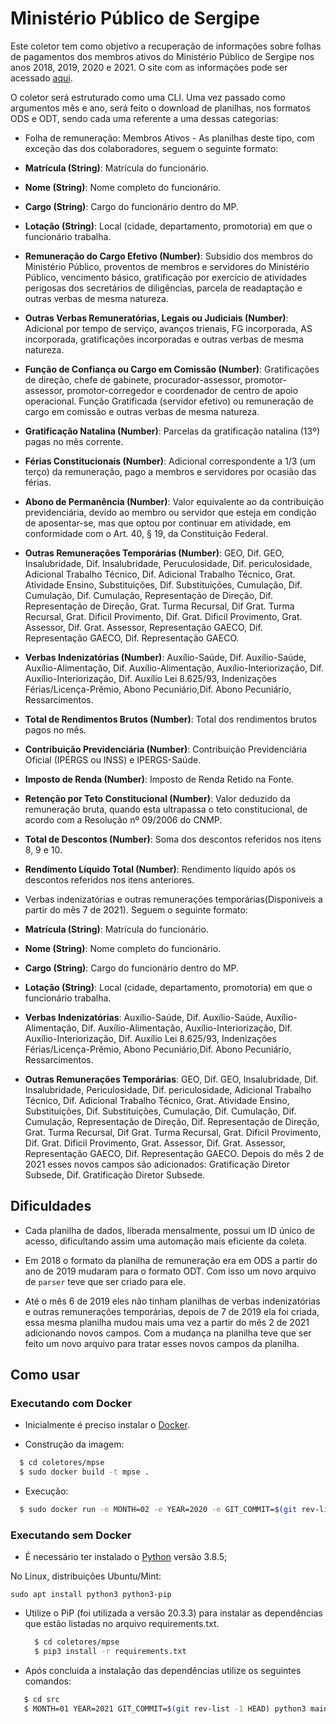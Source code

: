 # Ministério Público de Sergipe

Este coletor tem como objetivo a recuperação de informações sobre folhas de pagamentos dos membros ativos do Ministério Público de Sergipe nos anos 2018, 2019, 2020 e 2021. O site com as informações pode ser acessado [aqui](https://sistemas.mpse.mp.br/2.0/PublicDoc//PublicacaoDocumento/Contracheque_Tr.html).

O coletor será estruturado como uma CLI. Uma vez passado como argumentos mês e ano, será feito o download de planilhas, nos formatos ODS e ODT, sendo cada uma referente a uma dessas categorias:

- Folha de remuneração: Membros Ativos - As planilhas deste tipo, com exceção das dos colaboradores, seguem o seguinte formato:

- **Matrícula (String)**: Matrícula do funcionário.
- **Nome (String)**: Nome completo do funcionário.
- **Cargo (String)**: Cargo do funcionário dentro do MP.
- **Lotação (String)**: Local (cidade, departamento, promotoria) em que o funcionário trabalha.
- **Remuneração do Cargo Efetivo (Number)**: Subsídio dos membros do Ministério Público, proventos de membros e servidores do Ministério Público, vencimento básico, gratificação por exercício de atividades perigosas dos secretários de diligências, parcela de readaptação e outras verbas de mesma natureza.
- **Outras Verbas Remuneratórias, Legais ou Judiciais (Number)**: Adicional por tempo de serviço, avanços trienais, FG incorporada, AS incorporada, gratificações incorporadas e outras verbas de mesma natureza.
- **Função de Confiança ou Cargo em Comissão (Number)**: Gratificações de direção, chefe de gabinete, procurador-assessor, promotor-assessor, promotor-corregedor e coordenador de centro de apoio operacional. Função Gratificada (servidor efetivo) ou remuneração de cargo em comissão e outras verbas de mesma natureza.
- **Gratificação Natalina (Number)**: Parcelas da gratificação natalina (13º) pagas no mês corrente.
- **Férias Constitucionais (Number)**: Adicional correspondente a 1/3 (um terço) da remuneração, pago a membros e servidores por ocasião das férias.
- **Abono de Permanência (Number)**: Valor equivalente ao da contribuição previdenciária, devido ao membro ou servidor que esteja em condição de aposentar-se, mas que optou por continuar em atividade, em conformidade com o Art. 40, § 19, da Constituição Federal.

- **Outras Remunerações Temporárias (Number)**: GEO, Dif. GEO, Insalubridade, Dif. Insalubridade, Peruculosidade, Dif. periculosidade, Adicional Trabalho Técnico, Dif. Adicional Trabalho Técnico, Grat. Atividade Ensino, Substituições, Dif. Substituições, Cumulação, Dif. Cumulação, Dif. Cumulação, Representação de Direção, Dif. Representação de Direção, Grat. Turma Recursal, Dif Grat. Turma Recursal, Grat. Dificil Provimento, Dif. Grat. Dificil Provimento, Grat. Assessor, Dif. Grat. Assessor, Representação GAECO, Dif. Representação GAECO, Dif. Representação GAECO.

- **Verbas Indenizatórias (Number)**: Auxílio-Saúde, Dif. Auxílio-Saúde, Auxílio-Alimentação, Dif. Auxílio-Alimentação,  Auxílio-Interiorização, Dif. Auxílio-Interiorização, Dif. Auxílio Lei 8.625/93, Indenizações Férias/Licença-Prêmio, Abono Pecuniário,Dif. Abono Pecuniário, Ressarcimentos.

- **Total de Rendimentos Brutos (Number)**: Total dos rendimentos brutos pagos no mês.
- **Contribuição Previdenciária (Number)**: Contribuição Previdenciária Oficial (IPERGS ou INSS) e IPERGS-Saúde.
- **Imposto de Renda (Number)**: Imposto de Renda Retido na Fonte.
- **Retenção por Teto Constitucional (Number)**: Valor deduzido da remuneração bruta, quando esta ultrapassa o teto constitucional, de acordo com a Resolução nº 09/2006 do CNMP.
- **Total de Descontos (Number)**: Soma dos descontos referidos nos itens 8, 9 e 10.
- **Rendimento Líquido Total (Number)**: Rendimento líquido após os descontos referidos nos itens anteriores.

- Verbas indenizatórias e outras remunerações temporárias(Disponiveis a partir do mês 7 de 2021). Seguem o seguinte formato:

- **Matrícula (String)**: Matrícula do funcionário.
- **Nome (String)**: Nome completo do funcionário.
- **Cargo (String)**: Cargo do funcionário dentro do MP.
- **Lotação (String)**: Local (cidade, departamento, promotoria) em que o funcionário trabalha.
- **Verbas Indenizatórias**: Auxílio-Saúde, Dif. Auxílio-Saúde, Auxílio-Alimentação, Dif. Auxílio-Alimentação,  Auxílio-Interiorização, Dif. Auxílio-Interiorização, Dif. Auxílio Lei 8.625/93, Indenizações Férias/Licença-Prêmio, Abono Pecuniário,Dif. Abono Pecuniário, Ressarcimentos.

- **Outras Remunerações Temporárias**: GEO, Dif. GEO, Insalubridade, Dif. Insalubridade, Periculosidade, Dif. periculosidade, Adicional Trabalho Técnico, Dif. Adicional Trabalho Técnico, Grat. Atividade Ensino, Substituições, Dif. Substituições, Cumulação, Dif. Cumulação, Dif. Cumulação, Representação de Direção, Dif. Representação de Direção, Grat. Turma Recursal, Dif Grat. Turma Recursal, Grat. Dificil Provimento, Dif. Grat. Dificil Provimento, Grat. Assessor, Dif. Grat. Assessor, Representação GAECO, Dif. Representação GAECO. Depois do mês 2 de 2021 esses novos campos são adicionados: Gratificação Diretor Subsede, Dif. Gratificação Diretor Subsede. 


## Dificuldades 

- Cada planilha de dados, liberada mensalmente, possui um ID único de acesso, dificultando assim uma automação mais eficiente da coleta.

- Em 2018 o formato da planilha de remuneração era em ODS a partir do ano de 2019 mudaram para o formato ODT. Com isso um novo arquivo de `parser` teve que ser criado para ele.

- Até o mês 6 de 2019 eles não tinham planilhas de verbas indenizatórias e outras remunerações temporárias, depois de 7 de 2019 ela foi criada, essa mesma planilha mudou mais uma vez a partir do mês 2 de 2021 adicionando novos campos. Com a mudança na planilha teve que ser feito um novo arquivo para tratar esses novos campos da planilha.

## Como usar

 ### Executando com Docker

 - Inicialmente é preciso instalar o [Docker](https://docs.docker.com/install/). 

 - Construção da imagem:

  ```sh
    $ cd coletores/mpse
    $ sudo docker build -t mpse .
  ```
 - Execução:
 
  ```sh
    $ sudo docker run -e MONTH=02 -e YEAR=2020 -e GIT_COMMIT=$(git rev-list -1 HEAD) mpse
  ```

 ### Executando sem Docker

 - É necessário ter instalado o [Python](https://www.python.org/downloads/release/python-385/) versão 3.8.5;
 
No Linux, distribuições Ubuntu/Mint:

```
sudo apt install python3 python3-pip
```

 - Utilize o PiP (foi utilizada a versão 20.3.3) para instalar as dependências que estão listadas no arquivo requirements.txt.
  
    ```sh
      $ cd coletores/mpse
      $ pip3 install -r requirements.txt
    ```

  - Após concluida a instalação das dependências utilize os seguintes comandos:  

   ```sh
      $ cd src
      $ MONTH=01 YEAR=2021 GIT_COMMIT=$(git rev-list -1 HEAD) python3 main.py
  ```